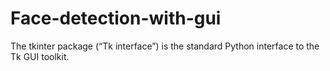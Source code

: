 # Face-detection-with-gui
The tkinter package (“Tk interface”) is the standard Python interface to the Tk GUI toolkit.
